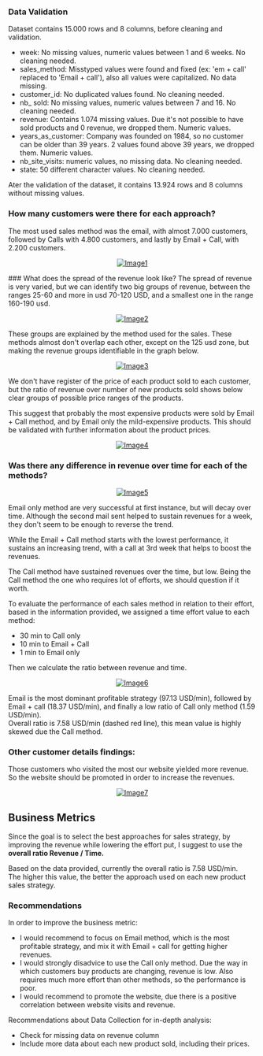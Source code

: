 ### Data Validation

Dataset contains 15.000 rows and 8 columns, before cleaning and validation.

- week: No missing values, numeric values between 1 and 6 weeks. No cleaning needed.
- sales_method: Misstyped values were found and fixed (ex: 'em + call' replaced to 'Email + call'), also  all values were capitalized. No data missing.
- customer_id: No duplicated values found. No cleaning needed.
- nb_ sold: No missing values, numeric values between 7 and 16. No cleaning needed. 
- revenue: Contains 1.074 missing values. Due it's not possible to have sold products and 0 revenue, we dropped them. Numeric values.
- years_as_customer: Company was founded on 1984, so no customer can be older than 39 years. 2 values found above 39 years, we dropped them. Numeric values.
- nb_site_visits: numeric values, no missing data. No cleaning needed.
- state: 50 different character values. No cleaning needed.

Ater the validation of the dataset, it contains 13.924 rows and 8 columns without missing values.

### How many customers were there for each approach?
The most used sales method was the email, with almost 7.000 customers, followed by Calls with 4.800 customers, and lastly by Email + Call, with 2.200 customers.
<p align="center">
<a href="https://imgbb.com/"><img src="https://i.ibb.co/zQfdtDm/Image1.png" alt="Image1" border="0"></a>
</p>
### What does the spread of the revenue look like?
The spread of revenue is very varied, but we can identify two big groups of revenue, between the ranges 25-60 and more in usd 70-120 USD, and a smallest one in the range 160-190 usd.
<p align="center">
<a href="https://imgbb.com/"><img src="https://i.ibb.co/4pWtk9v/Image2.png" alt="Image2" border="0"></a>
</p>

These groups are explained by the method used for the sales. These methods almost don't overlap each other, except on the 125 usd zone, but making the revenue groups identifiable in the graph below.
<p align="center">
<a href="https://imgbb.com/"><img src="https://i.ibb.co/b2PSs8c/Image3.png" alt="Image3" border="0"></a>
</p>

We don't have register of the price of each product sold to each customer, but the ratio of revenue over number of new products sold shows below clear groups of possible price ranges of the products.

This suggest that probably the most expensive products were sold by Email + Call method, and by Email only the mild-expensive products. This should be validated with further information about the product prices.
<p align="center">
<a href="https://imgbb.com/"><img src="https://i.ibb.co/nmCYW0R/Image4.png" alt="Image4" border="0"></a>
</p>

### Was there any difference in revenue over time for each of the methods?
<p align="center">
<a href="https://imgbb.com/"><img src="https://i.ibb.co/1fFYW3y/Image5.png" alt="Image5" border="0"></a>
</p>

Email only method are very successful at first instance, but will decay over time. Although the second mail sent helped to sustain revenues for a week, they don't seem to be enough to reverse the trend.

While the Email + Call method starts with the lowest performance, it sustains an increasing trend, with a call at 3rd week that helps to boost the revenues.

The Call method have sustained revenues over the time, but low. Being the Call method the one who requires lot of efforts, we should question if it worth.

To evaluate the performance of each sales method in relation to their effort, based in the information provided, we assigned a time effort value to each method:
-  30 min to Call only
-  10 min to Email + Call
-  1 min to Email only

Then we calculate the ratio between revenue and time.
<p align="center">
<a href="https://imgbb.com/"><img src="https://i.ibb.co/myWZGQ2/Image6.png" alt="Image6" border="0"></a>
</p>

Email is the most dominant profitable strategy (97.13 USD/min), followed by Email + call (18.37 USD/min), and finally a low ratio of Call only method (1.59 USD/min).  
Overall ratio is 7.58 USD/min (dashed red line), this mean value is highly skewed due the Call method.

### Other customer details findings:

Those customers who visited the most our website yielded more revenue. So the website should be promoted in order to increase the revenues.
<p align="center">
<a href="https://imgbb.com/"><img src="https://i.ibb.co/hcrTRmd/Image7.png" alt="Image7" border="0"></a>
</p>

## Business Metrics

Since the goal is to select the best approaches for sales strategy, by improving the revenue while lowering the effort put, I suggest to use the **overall ratio Revenue / Time.**

Based on the data provided, currently the overall ratio is 7.58 USD/min.  
The higher this value, the better the approach used on each new product sales strategy.

### Recommendations

In order to improve the business metric:
- I would recommend to focus on Email method, which is the most profitable strategy, and mix it with Email + call for getting 		higher revenues.
- I would strongly disadvice to use the Call only method. Due the way in which customers buy products are changing, revenue is 		low. Also requires much more effort than other methods, so the performance is poor.
- I would recommend to promote the website, due there is a positive correlation between website visits and revenue.

Recommendations about Data Collection for in-depth analysis:
   * Check for missing data on revenue column
   * Include more data about each new product sold, including their prices.
